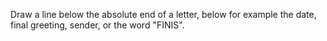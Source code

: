 Draw a line below the absolute end of a letter, below for example the date, final greeting, sender, or the word "FINIS".
